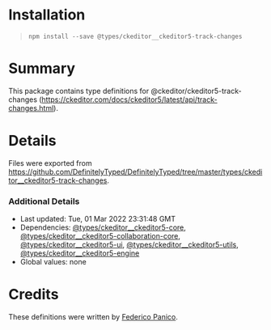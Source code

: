# Installation
> `npm install --save @types/ckeditor__ckeditor5-track-changes`

# Summary
This package contains type definitions for @ckeditor/ckeditor5-track-changes (https://ckeditor.com/docs/ckeditor5/latest/api/track-changes.html).

# Details
Files were exported from https://github.com/DefinitelyTyped/DefinitelyTyped/tree/master/types/ckeditor__ckeditor5-track-changes.

### Additional Details
 * Last updated: Tue, 01 Mar 2022 23:31:48 GMT
 * Dependencies: [@types/ckeditor__ckeditor5-core](https://npmjs.com/package/@types/ckeditor__ckeditor5-core), [@types/ckeditor__ckeditor5-collaboration-core](https://npmjs.com/package/@types/ckeditor__ckeditor5-collaboration-core), [@types/ckeditor__ckeditor5-ui](https://npmjs.com/package/@types/ckeditor__ckeditor5-ui), [@types/ckeditor__ckeditor5-utils](https://npmjs.com/package/@types/ckeditor__ckeditor5-utils), [@types/ckeditor__ckeditor5-engine](https://npmjs.com/package/@types/ckeditor__ckeditor5-engine)
 * Global values: none

# Credits
These definitions were written by [Federico Panico](https://github.com/fedemp).
